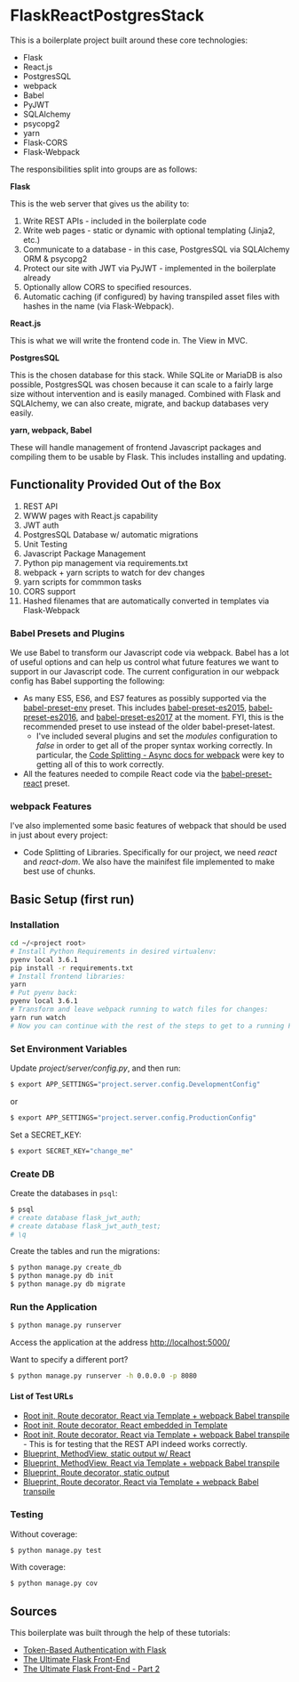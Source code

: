 # FlaskReactPostgresStack

This is a boilerplate project built around these core technologies:

* Flask
* React.js
* PostgresSQL
* webpack
* Babel
* PyJWT
* SQLAlchemy
* psycopg2
* yarn
* Flask-CORS
* Flask-Webpack

The responsibilities split into groups are as follows:

**Flask**

This is the web server that gives us the ability to:

1. Write REST APIs - included in the boilerplate code
2. Write web pages - static or dynamic with optional templating (Jinja2, etc.)
3. Communicate to a database - in this case, PostgresSQL via SQLAlchemy ORM & psycopg2
4. Protect our site with JWT via PyJWT - implemented in the boilerplate already
5. Optionally allow CORS to specified resources.
6. Automatic caching (if configured) by having transpiled asset files with hashes in the name (via Flask-Webpack).

**React.js**

This is what we will write the frontend code in. The View in MVC.

**PostgresSQL**

This is the chosen database for this stack. While SQLite or MariaDB is also possible, PostgresSQL was chosen because it can scale to a fairly large size without intervention and is easily managed. Combined with Flask and SQLAlchemy, we can also create, migrate, and backup databases very easily.

**yarn, webpack, Babel**

These will handle management of frontend Javascript packages and compiling them to be usable by Flask. This includes installing and updating.

## Functionality Provided Out of the Box

1. REST API
2. WWW pages with React.js capability
3. JWT auth
4. PostgresSQL Database w/ automatic migrations
5. Unit Testing
6. Javascript Package Management
7. Python pip management via requirements.txt
8. webpack + yarn scripts to watch for dev changes
9. yarn scripts for commmon tasks
10. CORS support
11. Hashed filenames that are automatically converted in templates via Flask-Webpack

### Babel Presets and Plugins

We use Babel to transform our Javascript code via webpack. Babel has a lot of useful options and can help us control what future features we want to support in our Javascript code. The current configuration in our webpack config has Babel supporting the following:

* As many ES5, ES6, and ES7 features as possibly supported via the [babel-preset-env](https://babeljs.io/docs/plugins/preset-env/) preset. This includes [babel-preset-es2015](https://babeljs.io/docs/plugins/preset-es2015/), [babel-preset-es2016](https://babeljs.io/docs/plugins/preset-es2016/), and [babel-preset-es2017](https://babeljs.io/docs/plugins/preset-es2017/) at the moment. FYI, this is the recommended preset to use instead of the older babel-preset-latest.
    * I've included several plugins and set the _modules_ configuration to _false_ in order to get all of the proper syntax working correctly. In particular, the [Code Splitting - Async docs for webpack](https://webpack.js.org/guides/code-splitting-async/) were key to getting all of this to work correctly.
* All the features needed to compile React code via the [babel-preset-react](https://babeljs.io/docs/plugins/preset-react/) preset.

### webpack Features

I've also implemented some basic features of webpack that should be used in just about every project:

* Code Splitting of Libraries. Specifically for our project, we need _react_ and _react-dom_. We also have the mainifest file implemented to make best use of chunks.

## Basic Setup (first run)

### Installation

```sh
cd ~/<project root>
# Install Python Requirements in desired virtualenv:
pyenv local 3.6.1
pip install -r requirements.txt
# Install frontend libraries:
yarn
# Put pyenv back:
pyenv local 3.6.1
# Transform and leave webpack running to watch files for changes:
yarn run watch
# Now you can continue with the rest of the steps to get to a running Flask server.
```

### Set Environment Variables

Update *project/server/config.py*, and then run:

```sh
$ export APP_SETTINGS="project.server.config.DevelopmentConfig"
```

or

```sh
$ export APP_SETTINGS="project.server.config.ProductionConfig"
```

Set a SECRET_KEY:

```sh
$ export SECRET_KEY="change_me"
```

### Create DB

Create the databases in `psql`:

```sh
$ psql
# create database flask_jwt_auth;
# create database flask_jwt_auth_test;
# \q
```

Create the tables and run the migrations:

```sh
$ python manage.py create_db
$ python manage.py db init
$ python manage.py db migrate
```

### Run the Application

```sh
$ python manage.py runserver
```

Access the application at the address [http://localhost:5000/](http://localhost:5000/)

Want to specify a different port?

```sh
$ python manage.py runserver -h 0.0.0.0 -p 8080
```

#### List of Test URLs

* [Root init, Route decorator, React via Template + webpack Babel transpile](http://localhost:5000/index)
* [Root init, Route decorator, React embedded in Template](http://localhost:5000/hello)
* [Root init, Route decorator, React via Template + webpack Babel transpile](http://localhost:5000/api) - This is for testing that the REST API indeed works correctly.
* [Blueprint, MethodView, static output w/ React](http://localhost:5000/methodview/static)
* [Blueprint, MethodView, React via Template + webpack Babel transpile](http://localhost:5000/methodview/template)
* [Blueprint, Route decorator, static output](http://localhost:5000/route)
* [Blueprint, Route decorator, React via Template + webpack Babel transpile](http://localhost:5000/route/index)

### Testing

Without coverage:

```sh
$ python manage.py test
```

With coverage:

```sh
$ python manage.py cov
```

## Sources

This boilerplate was built through the help of these tutorials:

* [Token-Based Authentication with Flask](https://realpython.com/blog/python/token-based-authentication-with-flask/)
* [The Ultimate Flask Front-End](https://realpython.com/blog/python/the-ultimate-flask-front-end/)
* [The Ultimate Flask Front-End - Part 2](https://realpython.com/blog/python/the-ultimate-flask-front-end-part-2/)
